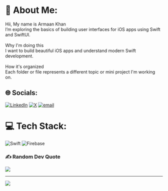 # 💫 About Me:
Hii, My name is Armaan Khan<br>I’m exploring the basics of building user interfaces for iOS apps using Swift and SwiftUI.<br><br>Why I'm doing this<br>I want to build beautiful iOS apps and understand modern Swift development.<br><br>How it's organized<br>Each folder or file represents a different topic or mini project I'm working on.


## 🌐 Socials:
[![LinkedIn](https://img.shields.io/badge/LinkedIn-%230077B5.svg?logo=linkedin&logoColor=white)](https://linkedin.com/in/armaan535kh) [![X](https://img.shields.io/badge/X-black.svg?logo=X&logoColor=white)](https://x.com/@armaan535_kh) [![email](https://img.shields.io/badge/Email-D14836?logo=gmail&logoColor=white)](mailto:kh.armaan535@gmail.com) 

# 💻 Tech Stack:
![Swift](https://img.shields.io/badge/swift-F54A2A?style=for-the-badge&logo=swift&logoColor=white) ![Firebase](https://img.shields.io/badge/firebase-%23039BE5.svg?style=for-the-badge&logo=firebase)



### ✍️ Random Dev Quote
![](https://quotes-github-readme.vercel.app/api?type=horizontal&theme=radical)



---
[![](https://visitcount.itsvg.in/api?id=armaan535kh&icon=0&color=0)](https://visitcount.itsvg.in)

<!-- Proudly created with GPRM ( https://gprm.itsvg.in ) -->

